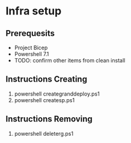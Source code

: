 # Infra setup

## Prerequesits

* Project Bicep
* Powershell 7.1
* TODO: confirm other items from clean install

## Instructions Creating
1. powershell creategranddeploy.ps1
2. powershell createsp.ps1

## Instructions Removing
1. powershell deleterg.ps1